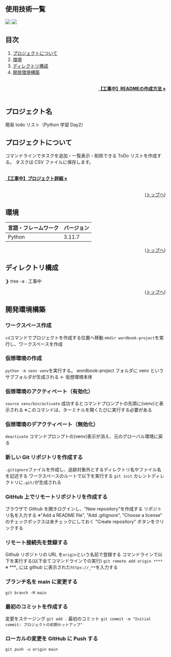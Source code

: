<div id="top"></div>

## 使用技術一覧

<!-- シールド一覧 -->
<!-- 該当するプロジェクトの中から任意のものを選ぶ-->
<p style="display: inline">
  <!-- バックエンドのフレームワーク一覧 -->
  <img src="https://img.shields.io/badge/-Django-092E20.svg?logo=django&style=for-the-badge">
  <!-- バックエンドの言語一覧 -->
  <img src="https://img.shields.io/badge/-Python-F2C63C.svg?logo=python&style=for-the-badge">
</p>

## 目次

1. [プロジェクトについて](#プロジェクトについて)
2. [環境](#環境)
3. [ディレクトリ構成](#ディレクトリ構成)
4. [開発環境構築](#開発環境構築)

<!-- READMEの作成方法のドキュメントのリンク -->
<br />
<div align="right">
    <a href="READMEの作成方法のリンク"><strong>【工事中】READMEの作成方法 »</strong></a>
</div>
<br />
<!-- プロジェクト名を記載 -->

## プロジェクト名

簡易 todo リスト（Python 学習 Day2）

<!-- プロジェクトについて -->

## プロジェクトについて

コマンドラインでタスクを追加・一覧表示・削除できる ToDo リストを作成する。
タスクは CSV ファイルに保存します。

<!-- プロジェクトの概要を記載 -->

  <p align="left">
    <br />
    <!-- プロジェクト詳細にBacklogのWikiのリンク -->
    <a href="Backlogのwikiリンク"><strong>【工事中】プロジェクト詳細 »</strong></a>
    <br />
    <br />

<p align="right">(<a href="#top">トップへ</a>)</p>

## 環境

<!-- 言語、フレームワーク、ミドルウェア、インフラの一覧とバージョンを記載 -->

| 言語・フレームワーク | バージョン |
| -------------------- | ---------- |
| Python               | 3.11.7     |

<p align="right">(<a href="#top">トップへ</a>)</p>

## ディレクトリ構成

<!-- Treeコマンドを使ってディレクトリ構成を記載 -->

❯ tree -a
.
工事中

<p align="right">(<a href="#top">トップへ</a>)</p>

## 開発環境構築

<!-- コンテナの作成方法、パッケージのインストール方法など、開発環境構築に必要な情報を記載 -->

### ワークスペース作成

`cd`コマンドでプロジェクトを作成する位置へ移動
`mkdir wordbook-project`を実行し、ワークスペースを作成

### 仮想環境の作成

`python -m venv venv`を実行する。
wordbook-project フォルダに venv というサブフォルダが生成される ← 仮想環境本体

### 仮想環境のアクティベート（有効化）

`source venv/bin/activate`
成功するとコマンドプロンプトの先頭に(venv)と表示される
※このコマンドは、ターミナルを開くたびに実行する必要がある

### 仮想環境のデアクティベート（無効化）

`deactivate`
コマンドプロンプトの(venv)表示が消え、元のグローバル環境に戻る

### 新しい Git リポジトリを作成する

`.gitignore`ファイルを作成し、追跡対象外とするディレクトリ名やファイル名を記述する
ワークスペースのルートで以下を実行する
`git init`
カレントディレクトリに`.git/`が生成される

### GitHub 上でリモートリポジトリを作成する

ブラウザで Github を開きログインし、"New repository"を作成する
リポジトリ名を入力する
※"Add a README file", "Add .gitignore", "Choose a license" のチェックボックスは未チェックにしておく
"Create repository" ボタンをクリックする

### リモート接続先を登録する

Github リポジトリの URL を`origin`という名前で登録する
コマンドラインで以下を実行する(以下全てコマンドラインでの実行)
`git remote add origin ****`
※ \***_ には github に表示された`https://_**`を入力する

### ブランチ名を main に変更する

`git branch -M main`

### 最初のコミットを作成する

変更をステージング
`git add .`
最初のコミット
`git commit -m "Initial commit: プロジェクトの初期セットアップ"`

### ローカルの変更を GitHub に Push する

`git push -u origin main`
